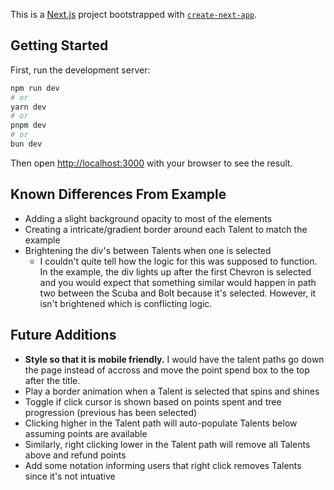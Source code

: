 This is a [Next.js](https://nextjs.org/) project bootstrapped with [`create-next-app`](https://github.com/vercel/next.js/tree/canary/packages/create-next-app).

## Getting Started

First, run the development server:

```bash
npm run dev
# or
yarn dev
# or
pnpm dev
# or
bun dev
```

Then open [http://localhost:3000](http://localhost:3000) with your browser to see the result.

## Known Differences From Example

- Adding a slight background opacity to most of the elements
- Creating a intricate/gradient border around each Talent to match the example
- Brightening the div's between Talents when one is selected
  - I couldn't quite tell how the logic for this was supposed to function. In the example, the div lights up after the first Chevron is selected and you would expect that something similar would happen in path two between the Scuba and Bolt because it's selected. However, it isn't brightened which is conflicting logic.

## Future Additions

- **Style so that it is mobile friendly.** I would have the talent paths go down the page instead of accross and move the point spend box to the top after the title.
- Play a border animation when a Talent is selected that spins and shines
- Toggle if click cursor is shown based on points spent and tree progression (previous has been selected)
- Clicking higher in the Talent path will auto-populate Talents below assuming points are available
- Similarly, right clicking lower in the Talent path will remove all Talents above and refund points
- Add some notation informing users that right click removes Talents since it's not intuative
